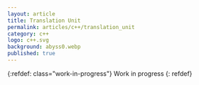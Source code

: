```yaml
---
layout: article
title: Translation Unit
permalink: articles/c++/translation_unit
category: c++
logo: c++.svg
background: abyss0.webp
published: true
---
```


{:refdef: class="work-in-progress"}
Work in progress
{: refdef}

